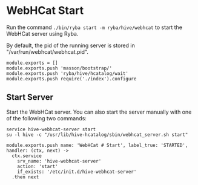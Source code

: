
# WebHCat Start

Run the command `./bin/ryba start -m ryba/hive/webhcat` to start the WebHCat
server using Ryba.

By default, the pid of the running server is stored in
"/var/run/webhcat/webhcat.pid".

    module.exports = []
    module.exports.push 'masson/bootstrap/'
    module.exports.push 'ryba/hive/hcatalog/wait'
    module.exports.push require('./index').configure

## Start Server

Start the WebHCat server. You can also start the server manually with one of the
following two commands:

```
service hive-webhcat-server start
su -l hive -c "/usr/lib/hive-hcatalog/sbin/webhcat_server.sh start"
```

    module.exports.push name: 'WebHCat # Start', label_true: 'STARTED', handler: (ctx, next) ->
      ctx.service
        srv_name: 'hive-webhcat-server'
        action: 'start'
        if_exists: '/etc/init.d/hive-webhcat-server'
      .then next


